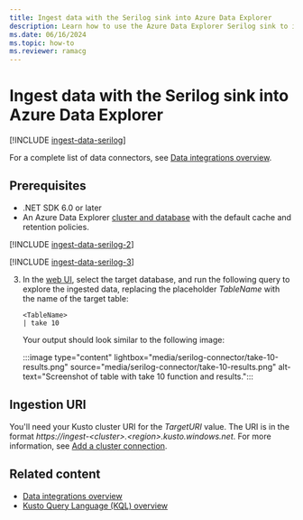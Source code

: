 ```yaml
---
title: Ingest data with the Serilog sink into Azure Data Explorer
description: Learn how to use the Azure Data Explorer Serilog sink to ingest data into your cluster.
ms.date: 06/16/2024
ms.topic: how-to
ms.reviewer: ramacg
---
```

# Ingest data with the Serilog sink into Azure Data Explorer

[!INCLUDE [ingest-data-serilog](includes/cross-repo/ingest-data-serilog.md)]

For a complete list of data connectors, see [Data integrations overview](integrate-data-overview.md).

## Prerequisites

* .NET SDK 6.0 or later
* An Azure Data Explorer [cluster and database](/azure/data-explorer/create-cluster-and-database) with the default cache and retention policies.

[!INCLUDE [ingest-data-serilog-2](includes/cross-repo/ingest-data-serilog-2.md)]

[!INCLUDE [ingest-data-serilog-3](includes/cross-repo/ingest-data-serilog-3.md)]

3. In the [web UI](https://dataexplorer.azure.com/), select the target database, and run the following query to explore the ingested data, replacing the placeholder *TableName* with the name of the target table:

    ```kusto
    <TableName>
    | take 10
    ```

    Your output should look similar to the following image:

    :::image type="content" lightbox="media/serilog-connector/take-10-results.png" source="media/serilog-connector/take-10-results.png" alt-text="Screenshot of table with take 10 function and results.":::

## Ingestion URI

You'll need your Kusto cluster URI for the *TargetURI* value. The URI is in the format *https://ingest-\<cluster>.\<region>.kusto.windows.net*. For more information, see [Add a cluster connection](add-cluster-connection.md#add-a-cluster-connection).

## Related content

* [Data integrations overview](integrate-data-overview.md)
* [Kusto Query Language (KQL) overview](kusto/query/index.md)
